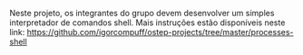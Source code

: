 Neste projeto, os integrantes do grupo devem desenvolver um simples interpretador de comandos shell. Mais instruções estão disponíveis neste link: https://github.com/igorcompuff/ostep-projects/tree/master/processes-shell
